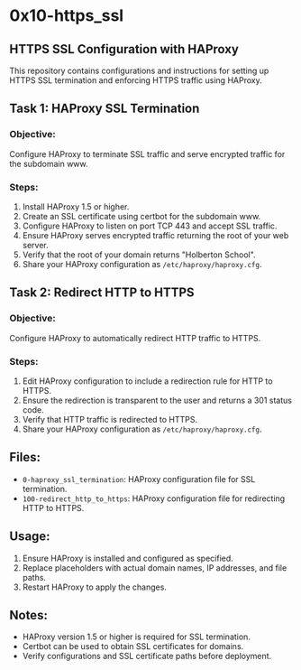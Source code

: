 # 0x10-https_ssl

## HTTPS SSL Configuration with HAProxy

This repository contains configurations and instructions for setting up HTTPS SSL termination and enforcing HTTPS traffic using HAProxy.

## Task 1: HAProxy SSL Termination

### Objective:
Configure HAProxy to terminate SSL traffic and serve encrypted traffic for the subdomain www.

### Steps:
1. Install HAProxy 1.5 or higher.
2. Create an SSL certificate using certbot for the subdomain www.
3. Configure HAProxy to listen on port TCP 443 and accept SSL traffic.
4. Ensure HAProxy serves encrypted traffic returning the root of your web server.
5. Verify that the root of your domain returns "Holberton School".
6. Share your HAProxy configuration as `/etc/haproxy/haproxy.cfg`.

## Task 2: Redirect HTTP to HTTPS

### Objective:
Configure HAProxy to automatically redirect HTTP traffic to HTTPS.

### Steps:
1. Edit HAProxy configuration to include a redirection rule for HTTP to HTTPS.
2. Ensure the redirection is transparent to the user and returns a 301 status code.
3. Verify that HTTP traffic is redirected to HTTPS.
4. Share your HAProxy configuration as `/etc/haproxy/haproxy.cfg`.

## Files:
- `0-haproxy_ssl_termination`: HAProxy configuration file for SSL termination.
- `100-redirect_http_to_https`: HAProxy configuration file for redirecting HTTP to HTTPS.

## Usage:
1. Ensure HAProxy is installed and configured as specified.
2. Replace placeholders with actual domain names, IP addresses, and file paths.
3. Restart HAProxy to apply the changes.

## Notes:
- HAProxy version 1.5 or higher is required for SSL termination.
- Certbot can be used to obtain SSL certificates for domains.
- Verify configurations and SSL certificate paths before deployment.
